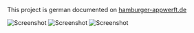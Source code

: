 This project is german documented on [hamburger-appwerft.de](http://hamburger-appwerft.de/referenzen/botanischer-garten-hamburg)

![Screenshot](http://hamburger-appwerft.de/typo3temp/pics/706b2bf0a3.png) 
![Screenshot](http://hamburger-appwerft.de/typo3temp/pics/7f82267eb5.png) 
![Screenshot](http://hamburger-appwerft.de/typo3temp/pics/8de8eb5f09.png) 
